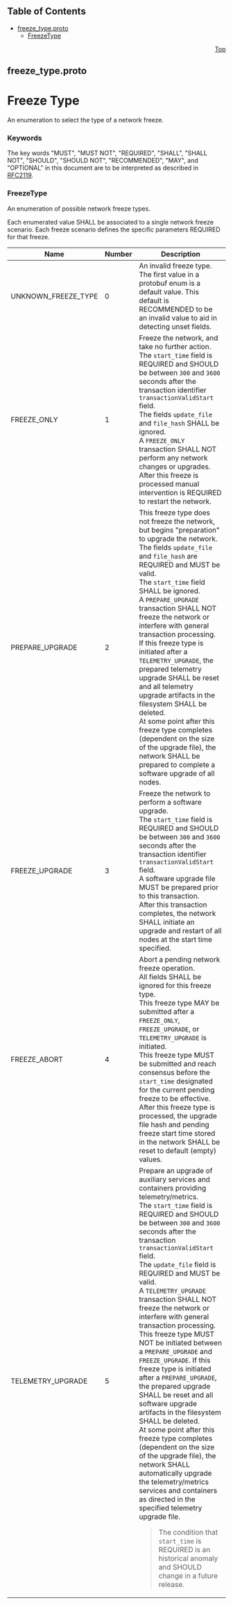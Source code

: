 ## Table of Contents

- [freeze_type.proto](#freeze_type-proto)
    - [FreezeType](#proto-FreezeType)
  



<a name="freeze_type-proto"></a>
<p align="right"><a href="#top">Top</a></p>

## freeze_type.proto
# Freeze Type
An enumeration to select the type of a network freeze.

### Keywords
The key words "MUST", "MUST NOT", "REQUIRED", "SHALL", "SHALL NOT",
"SHOULD", "SHOULD NOT", "RECOMMENDED", "MAY", and "OPTIONAL" in this
document are to be interpreted as described in [RFC2119](https://www.ietf.org/rfc/rfc2119).

 <!-- end messages -->


<a name="proto-FreezeType"></a>

### FreezeType
An enumeration of possible network freeze types.

Each enumerated value SHALL be associated to a single network freeze scenario. Each freeze
scenario defines the specific parameters REQUIRED for that freeze.

| Name | Number | Description |
| ---- | ------ | ----------- |
| UNKNOWN_FREEZE_TYPE | 0 | An invalid freeze type.<br/> The first value in a protobuf enum is a default value. This default is RECOMMENDED to be an invalid value to aid in detecting unset fields. |
| FREEZE_ONLY | 1 | Freeze the network, and take no further action.<br/> The `start_time` field is REQUIRED and SHOULD be between `300` and `3600` seconds after the transaction identifier `transactionValidStart` field.<br/> The fields `update_file` and `file_hash` SHALL be ignored.<br/> A `FREEZE_ONLY` transaction SHALL NOT perform any network changes or upgrades.<br/> After this freeze is processed manual intervention is REQUIRED to restart the network. |
| PREPARE_UPGRADE | 2 | This freeze type does not freeze the network, but begins "preparation" to upgrade the network.<br/> The fields `update_file` and `file_hash` are REQUIRED and MUST be valid.<br/> The `start_time` field SHALL be ignored.<br/> A `PREPARE_UPGRADE` transaction SHALL NOT freeze the network or interfere with general transaction processing.<br/> If this freeze type is initiated after a `TELEMETRY_UPGRADE`, the prepared telemetry upgrade SHALL be reset and all telemetry upgrade artifacts in the filesystem SHALL be deleted.<br/> At some point after this freeze type completes (dependent on the size of the upgrade file), the network SHALL be prepared to complete a software upgrade of all nodes. |
| FREEZE_UPGRADE | 3 | Freeze the network to perform a software upgrade.<br/> The `start_time` field is REQUIRED and SHOULD be between `300` and `3600` seconds after the transaction identifier `transactionValidStart` field.<br/> A software upgrade file MUST be prepared prior to this transaction.<br/> After this transaction completes, the network SHALL initiate an upgrade and restart of all nodes at the start time specified. |
| FREEZE_ABORT | 4 | Abort a pending network freeze operation.<br/> All fields SHALL be ignored for this freeze type.<br/> This freeze type MAY be submitted after a `FREEZE_ONLY`, `FREEZE_UPGRADE`, or `TELEMETRY_UPGRADE` is initiated.<br/> This freeze type MUST be submitted and reach consensus before the `start_time` designated for the current pending freeze to be effective.<br/> After this freeze type is processed, the upgrade file hash and pending freeze start time stored in the network SHALL be reset to default (empty) values. |
| TELEMETRY_UPGRADE | 5 | Prepare an upgrade of auxiliary services and containers providing telemetry/metrics.<br/> The `start_time` field is REQUIRED and SHOULD be between `300` and `3600` seconds after the transaction `transactionValidStart` field.<br/> The `update_file` field is REQUIRED and MUST be valid.<br/> A `TELEMETRY_UPGRADE` transaction SHALL NOT freeze the network or interfere with general transaction processing.<br/> This freeze type MUST NOT be initiated between a `PREPARE_UPGRADE` and `FREEZE_UPGRADE`. If this freeze type is initiated after a `PREPARE_UPGRADE`, the prepared upgrade SHALL be reset and all software upgrade artifacts in the filesystem SHALL be deleted.<br/> At some point after this freeze type completes (dependent on the size of the upgrade file), the network SHALL automatically upgrade the telemetry/metrics services and containers as directed in the specified telemetry upgrade file. <blockquote> The condition that `start_time` is REQUIRED is an historical anomaly and SHOULD change in a future release.</blockquote> |


 <!-- end enums -->

 <!-- end HasExtensions -->

 <!-- end services -->


